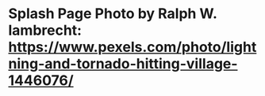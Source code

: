 # Splash Page Photo by Ralph W. lambrecht: https://www.pexels.com/photo/lightning-and-tornado-hitting-village-1446076/
